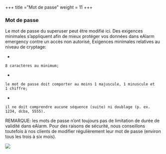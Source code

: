 +++
title ="Mot de passe"
weight = 11
+++

### Mot de passe

Le mot de passe du superuser peut être modifié ici. Des exigences
minimales s’appliquent afin de mieux protéger vos données dans eAlarm
emergency contre un accès non autorisé, Exigences minimales relatives au
niveau de cryptage:

-   

    8 caractères au minimum;

    

-   

    le mot de passe doit comporter au moins 1 majuscule, 1 minuscule et
    1 chiffre;

    

-   

    il ne doit comprendre aucune séquence (suite) ni doublage (p. ex.
    1234, dcba, 5555).

    

REMARQUE: les mots de passe n’ont toujours pas de limitation de durée de
validité dans eAlarm. Pour des raisons de sécurité, nous conseillons
toutefois à nos clients de modifier régulièrement leur mot de passe
(environ tous les trois à six mois).

![](/img/password_fr.a947d1026cb6249a216eb22c9b9c014b.png)


